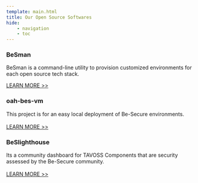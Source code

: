 ```yaml
---
template: main.html
title: Our Open Source Softwares
hide: 
    - navigation
    - toc
---
```



### **BeSman**

BeSman is a command-line utility to provision customized environments for each open source tech stack. 
<!-- Its a customized environment generating tool which basically works in command-line. The Customized environments will be specific to each open source tech stack and these are known as BeSman environments. There are two types of BeSman environments – dev and sec environments. <br> <br> -->
[LEARN MORE >> ](./bes-besman-details.md)
 

### **oah-bes-vm**

This project is for an easy local deployment of Be-Secure environments.<br><br>
[LEARN MORE >> ](https://github.com/Be-Secure/oah-bes-vm)


### **BeSlighthouse**

Its a community dashboard for TAVOSS Components that are security assessed by the Be-Secure community.<br><br>
[LEARN MORE >> ](https://be-secure.github.io/BeSLighthouse)